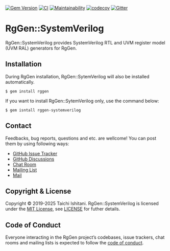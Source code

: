 [![Gem Version](https://badge.fury.io/rb/rggen-systemverilog.svg)](https://badge.fury.io/rb/rggen-systemverilog)
[![CI](https://github.com/rggen/rggen-systemverilog/workflows/CI/badge.svg)](https://github.com/rggen/rggen-systemverilog/actions?query=workflow%3ACI)
[![Maintainability](https://qlty.sh/badges/1b06df23-43bd-413d-90f9-b98c565be895/maintainability.svg)](https://qlty.sh/gh/rggen/projects/rggen-systemverilog)
[![codecov](https://codecov.io/gh/rggen/rggen-systemverilog/branch/master/graph/badge.svg)](https://codecov.io/gh/rggen/rggen-systemverilog)
[![Gitter](https://badges.gitter.im/rggen/rggen.svg)](https://gitter.im/rggen/rggen?utm_source=badge&utm_medium=badge&utm_campaign=pr-badge)

# RgGen::SystemVerilog

RgGen::SystemVerilog provides SystemVerilog RTL and UVM register model (UVM RAL) generators for RgGen.

## Installation

During RgGen installation, RgGen::SytemVerilog will also be installed automatically.

```
$ gem install rggen
```

If you want to install RgGen::SytemVerilog only, use the command below:

```
$ gem isntall rggen-systemverilog
```

## Contact

Feedbacks, bug reports, questions and etc. are wellcome! You can post them by using following ways:

* [GitHub Issue Tracker](https://github.com/rggen/rggen/issues)
* [GitHub Discussions](https://github.com/rggen/rggen/discussions)
* [Chat Room](https://gitter.im/rggen/rggen)
* [Mailing List](https://groups.google.com/d/forum/rggen)
* [Mail](mailto:rggen@googlegroups.com)

## Copyright & License

Copyright &copy; 2019-2025 Taichi Ishitani. RgGen::SystemVerilog is licensed under the [MIT License](https://opensource.org/licenses/MIT), see [LICENSE](LICENSE) for futher details.

## Code of Conduct

Everyone interacting in the RgGen project’s codebases, issue trackers, chat rooms and mailing lists is expected to follow the [code of conduct](https://github.com/rggen/rggen-systemverilog/blob/master/CODE_OF_CONDUCT.md).
